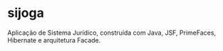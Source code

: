 # sijoga
Aplicação de Sistema Jurídico, construída com Java, JSF, PrimeFaces, Hibernate e arquitetura Facade.
